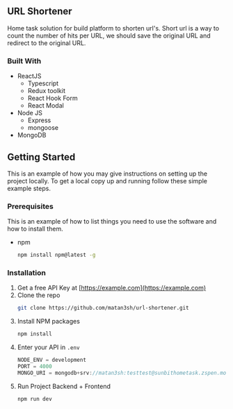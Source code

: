 ## URL Shortener

Home task solution for build platform to shorten url's. Short url is a way to count the number of hits per URL, we should save the original URL and redirect to the original URL.

### Built With

- ReactJS
  - Typescript
  - Redux toolkit
  - React Hook Form
  - React Modal
- Node JS
  - Express
  - mongoose
- MongoDB

<!-- GETTING STARTED -->

## Getting Started

This is an example of how you may give instructions on setting up the project locally.
To get a local copy up and running follow these simple example steps.

### Prerequisites

This is an example of how to list things you need to use the software and how to install them.

- npm
  ```sh
  npm install npm@latest -g
  ```

### Installation

1. Get a free API Key at [https://example.com](https://example.com)
2. Clone the repo
   ```sh
   git clone https://github.com/matan3sh/url-shortener.git
   ```
3. Install NPM packages
   ```sh
   npm install
   ```
4. Enter your API in `.env`
   ```js
   NODE_ENV = development
   PORT = 4000
   MONGO_URI = mongodb+srv://matan3sh:testtest@sunbithometask.zspen.mongodb.net/sunbit_homeTask_db?retryWrites=true&w=majority
   ```
5. Run Project Backend + Frontend
   ```sh
   npm run dev
   ```
